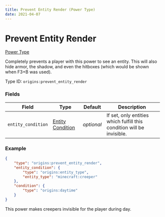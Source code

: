 ```yaml
---
title: Prevent Entity Render (Power Type)
date: 2021-04-07
---
```


# Prevent Entity Render

[Power Type](../power_types.md)

Completely prevents a player with this power to see an entity. This will also hide armor, the shadow, and even the hitboxes (which would be shown when F3+B was used).

Type ID: `origins:prevent_entity_render`

### Fields

Field  | Type | Default | Description
-------|------|---------|-------------
`entity_condition` | [Entity Condition](../entity_conditions.md) | _optional_ | If set, only entities which fulfill this condition will be invisible.

### Example
```json
{
    "type": "origins:prevent_entity_render",
    "entity_condition": {
		"type": "origins:entity_type",
		"entity_type": "minecraft:creeper"
	},
	"condition": {
		"type": "origins:daytime"
	}
}
```
This power makes creepers invisible for the player during day.
